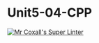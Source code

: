 # Unit5-04-CPP
[![Mr Coxall's Super Linter](https://github.com/ICS3U-C-Programming-ReidM/Unit5-04-CPP/workflows/Mr%20Coxall's%20Super%20Linter/badge.svg)](https://github.com/ICS3U-C-Programming-ReidM/Unit5-04-CPP/actions/)
